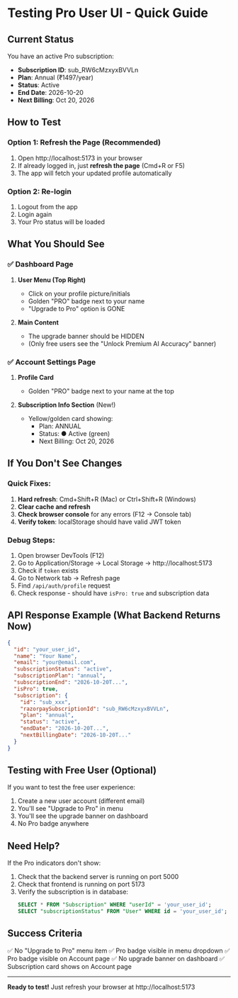# Testing Pro User UI - Quick Guide

## Current Status

You have an active Pro subscription:

- **Subscription ID**: sub_RW6cMzxyxBVVLn
- **Plan**: Annual (₹1497/year)
- **Status**: Active
- **End Date**: 2026-10-20
- **Next Billing**: Oct 20, 2026

## How to Test

### Option 1: Refresh the Page (Recommended)

1. Open http://localhost:5173 in your browser
2. If already logged in, just **refresh the page** (Cmd+R or F5)
3. The app will fetch your updated profile automatically

### Option 2: Re-login

1. Logout from the app
2. Login again
3. Your Pro status will be loaded

## What You Should See

### ✅ Dashboard Page

1. **User Menu (Top Right)**

   - Click on your profile picture/initials
   - Golden "PRO" badge next to your name
   - "Upgrade to Pro" option is GONE

2. **Main Content**
   - The upgrade banner should be HIDDEN
   - (Only free users see the "Unlock Premium AI Accuracy" banner)

### ✅ Account Settings Page

1. **Profile Card**

   - Golden "PRO" badge next to your name at the top

2. **Subscription Info Section** (New!)
   - Yellow/golden card showing:
     - Plan: ANNUAL
     - Status: ● Active (green)
     - Next Billing: Oct 20, 2026

## If You Don't See Changes

### Quick Fixes:

1. **Hard refresh**: Cmd+Shift+R (Mac) or Ctrl+Shift+R (Windows)
2. **Clear cache and refresh**
3. **Check browser console** for any errors (F12 → Console tab)
4. **Verify token**: localStorage should have valid JWT token

### Debug Steps:

1. Open browser DevTools (F12)
2. Go to Application/Storage → Local Storage → http://localhost:5173
3. Check if `token` exists
4. Go to Network tab → Refresh page
5. Find `/api/auth/profile` request
6. Check response - should have `isPro: true` and subscription data

## API Response Example (What Backend Returns Now)

```json
{
  "id": "your_user_id",
  "name": "Your Name",
  "email": "your@email.com",
  "subscriptionStatus": "active",
  "subscriptionPlan": "annual",
  "subscriptionEnd": "2026-10-20T...",
  "isPro": true,
  "subscription": {
    "id": "sub_xxx",
    "razorpaySubscriptionId": "sub_RW6cMzxyxBVVLn",
    "plan": "annual",
    "status": "active",
    "endDate": "2026-10-20T...",
    "nextBillingDate": "2026-10-20T..."
  }
}
```

## Testing with Free User (Optional)

If you want to test the free user experience:

1. Create a new user account (different email)
2. You'll see "Upgrade to Pro" in menu
3. You'll see the upgrade banner on dashboard
4. No Pro badge anywhere

## Need Help?

If the Pro indicators don't show:

1. Check that the backend server is running on port 5000
2. Check that frontend is running on port 5173
3. Verify the subscription is in database:
   ```sql
   SELECT * FROM "Subscription" WHERE "userId" = 'your_user_id';
   SELECT "subscriptionStatus" FROM "User" WHERE id = 'your_user_id';
   ```

## Success Criteria

✅ No "Upgrade to Pro" menu item
✅ Pro badge visible in menu dropdown
✅ Pro badge visible on Account page
✅ No upgrade banner on dashboard
✅ Subscription card shows on Account page

---

**Ready to test!** Just refresh your browser at http://localhost:5173
